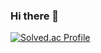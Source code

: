 ### Hi there 👋

[![Solved.ac Profile](http://mazassumnida.wtf/api/v2/generate_badge?boj=choiyoujun)](https://solved.ac/choiyoujun/)

<!--
**youjourney/youjourney** is a ✨ _special_ ✨ repository because its `README.md` (this file) appears on your GitHub profile.

Here are some ideas to get you started:

- 🔭 I’m currently working on ...
- 🌱 I’m currently learning ...
- 👯 I’m looking to collaborate on ...
- 🤔 I’m looking for help with ...
- 💬 Ask me about ...
- 📫 How to reach me: ...
- 😄 Pronouns: ...
- ⚡ Fun fact: ...
-->
